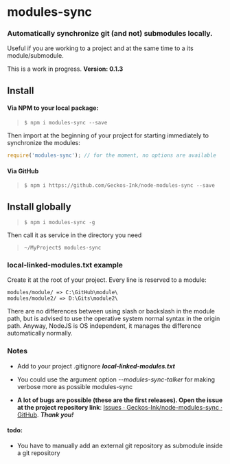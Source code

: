 # modules-sync

### Automatically synchronize git (and not) submodules locally.
Useful if you are working to a project and at the same time to a its module/submodule.

This is a work in progress. **Version: 0.1.3**

## Install

#### Via NPM to your local package:

> `$ npm i modules-sync --save`

Then import at the beginning of your project for starting immediately to synchronize the modules:

```javascript
require('modules-sync'); // for the moment, no options are available
```

#### Via GitHub

> `$ npm i https://github.com/Geckos-Ink/node-modules-sync --save`

## Install globally

> `$ npm i modules-sync -g`

Then call it as service in the directory you need

> `~/MyProject$ modules-sync`

### local-linked-modules.txt example

Create it at the root of your project. Every line is reserved to a module:

```
modules/module/ => C:\GitHub\module\
modules/module2/ => D:\Gits\module2\
```

There are no differences between using slash or backslash in the module path, but is advised to use the operative system normal syntax in the origin path. Anyway, NodeJS is OS independent, it manages the difference automatically normally.

### Notes

- Add to your project .gitignore ***local-linked-modules.txt***

- You could use the argument option *--modules-sync-talker* for making verbose more as possible modules-sync

- **A lot of bugs are possible (these are the first releases). Open the issue at the project repository link**: [Issues · Geckos-Ink/node-modules-sync · GitHub](https://github.com/Geckos-Ink/node-modules-sync/issues). ***Thank you!***



#### todo:

- You have to manually add an external git repository as submodule inside a git repository
